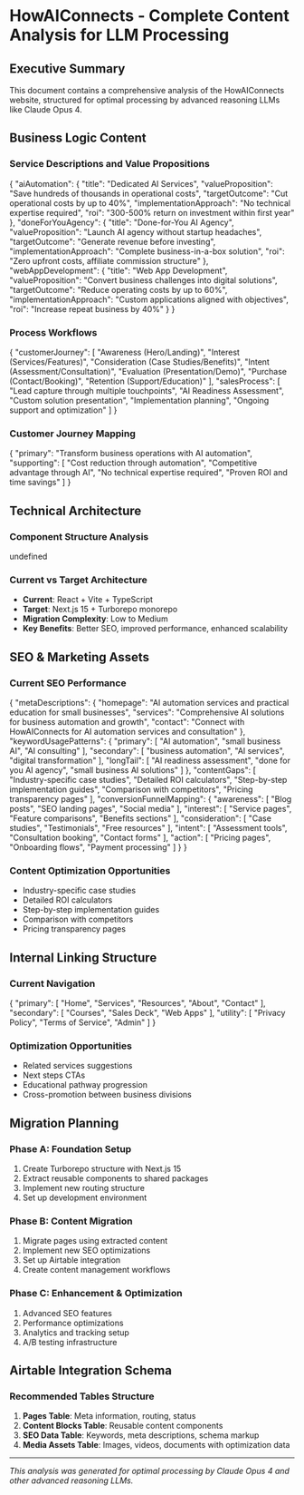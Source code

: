 # HowAIConnects - Complete Content Analysis for LLM Processing

## Executive Summary
This document contains a comprehensive analysis of the HowAIConnects website, structured for optimal processing by advanced reasoning LLMs like Claude Opus 4.

## Business Logic Content

### Service Descriptions and Value Propositions
{
  "aiAutomation": {
    "title": "Dedicated AI Services",
    "valueProposition": "Save hundreds of thousands in operational costs",
    "targetOutcome": "Cut operational costs by up to 40%",
    "implementationApproach": "No technical expertise required",
    "roi": "300-500% return on investment within first year"
  },
  "doneForYouAgency": {
    "title": "Done-for-You AI Agency",
    "valueProposition": "Launch AI agency without startup headaches",
    "targetOutcome": "Generate revenue before investing",
    "implementationApproach": "Complete business-in-a-box solution",
    "roi": "Zero upfront costs, affiliate commission structure"
  },
  "webAppDevelopment": {
    "title": "Web App Development",
    "valueProposition": "Convert business challenges into digital solutions",
    "targetOutcome": "Reduce operating costs by up to 60%",
    "implementationApproach": "Custom applications aligned with objectives",
    "roi": "Increase repeat business by 40%"
  }
}

### Process Workflows
{
  "customerJourney": [
    "Awareness (Hero/Landing)",
    "Interest (Services/Features)",
    "Consideration (Case Studies/Benefits)",
    "Intent (Assessment/Consultation)",
    "Evaluation (Presentation/Demo)",
    "Purchase (Contact/Booking)",
    "Retention (Support/Education)"
  ],
  "salesProcess": [
    "Lead capture through multiple touchpoints",
    "AI Readiness Assessment",
    "Custom solution presentation",
    "Implementation planning",
    "Ongoing support and optimization"
  ]
}

### Customer Journey Mapping
{
  "primary": "Transform business operations with AI automation",
  "supporting": [
    "Cost reduction through automation",
    "Competitive advantage through AI",
    "No technical expertise required",
    "Proven ROI and time savings"
  ]
}

## Technical Architecture

### Component Structure Analysis
undefined

### Current vs Target Architecture
- **Current**: React + Vite + TypeScript
- **Target**: Next.js 15 + Turborepo monorepo
- **Migration Complexity**: Low to Medium
- **Key Benefits**: Better SEO, improved performance, enhanced scalability

## SEO & Marketing Assets

### Current SEO Performance
{
  "metaDescriptions": {
    "homepage": "AI automation services and practical education for small businesses",
    "services": "Comprehensive AI solutions for business automation and growth",
    "contact": "Connect with HowAIConnects for AI automation services and consultation"
  },
  "keywordUsagePatterns": {
    "primary": [
      "AI automation",
      "small business AI",
      "AI consulting"
    ],
    "secondary": [
      "business automation",
      "AI services",
      "digital transformation"
    ],
    "longTail": [
      "AI readiness assessment",
      "done for you AI agency",
      "small business AI solutions"
    ]
  },
  "contentGaps": [
    "Industry-specific case studies",
    "Detailed ROI calculators",
    "Step-by-step implementation guides",
    "Comparison with competitors",
    "Pricing transparency pages"
  ],
  "conversionFunnelMapping": {
    "awareness": [
      "Blog posts",
      "SEO landing pages",
      "Social media"
    ],
    "interest": [
      "Service pages",
      "Feature comparisons",
      "Benefits sections"
    ],
    "consideration": [
      "Case studies",
      "Testimonials",
      "Free resources"
    ],
    "intent": [
      "Assessment tools",
      "Consultation booking",
      "Contact forms"
    ],
    "action": [
      "Pricing pages",
      "Onboarding flows",
      "Payment processing"
    ]
  }
}

### Content Optimization Opportunities
- Industry-specific case studies
- Detailed ROI calculators
- Step-by-step implementation guides
- Comparison with competitors
- Pricing transparency pages

## Internal Linking Structure

### Current Navigation
{
  "primary": [
    "Home",
    "Services",
    "Resources",
    "About",
    "Contact"
  ],
  "secondary": [
    "Courses",
    "Sales Deck",
    "Web Apps"
  ],
  "utility": [
    "Privacy Policy",
    "Terms of Service",
    "Admin"
  ]
}

### Optimization Opportunities
- Related services suggestions
- Next steps CTAs
- Educational pathway progression
- Cross-promotion between business divisions

## Migration Planning

### Phase A: Foundation Setup
1. Create Turborepo structure with Next.js 15
2. Extract reusable components to shared packages
3. Implement new routing structure
4. Set up development environment

### Phase B: Content Migration
1. Migrate pages using extracted content
2. Implement new SEO optimizations
3. Set up Airtable integration
4. Create content management workflows

### Phase C: Enhancement & Optimization
1. Advanced SEO features
2. Performance optimizations
3. Analytics and tracking setup
4. A/B testing infrastructure

## Airtable Integration Schema

### Recommended Tables Structure
1. **Pages Table**: Meta information, routing, status
2. **Content Blocks Table**: Reusable content components
3. **SEO Data Table**: Keywords, meta descriptions, schema markup
4. **Media Assets Table**: Images, videos, documents with optimization data

---

*This analysis was generated for optimal processing by Claude Opus 4 and other advanced reasoning LLMs.*
